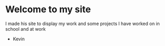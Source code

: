 # Welcome to my site

I made his site to display my work and some projects I have worked on in school and at work

- Kevin
